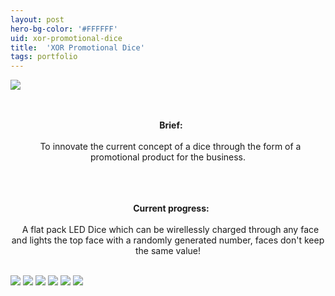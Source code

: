 ```yaml
---
layout: post
hero-bg-color: '#FFFFFF'
uid: xor-promotional-dice
title:  'XOR Promotional Dice'
tags: portfolio
---
```


<img src="{{ site.url }}/images/portfolio/xor-promotional-dice/IMG_20171002_205455.jpg">

<div class="sqs-html-content">
 <p class="" style="text-align:center;white-space:pre-wrap;">
  <strong>
   Brief:
  </strong>
  To innovate the current concept of a dice through the form of a promotional product for the business.
 </p>
 <p class="" style="text-align:center;white-space:pre-wrap;">
  <strong>
   Current progress:
  </strong>
  A flat pack LED Dice which can be wirellessly charged through any face and lights the top face with a randomly generated number, faces don't keep the same value!
 </p>
</div>


<img src="{{ site.url }}/images/portfolio/xor-promotional-dice/IMG_20170705_081149.jpg">

<img src="{{ site.url }}/images/portfolio/xor-promotional-dice/IMG_20170704_202621.jpg">

<img src="{{ site.url }}/images/portfolio/xor-promotional-dice/IMG_20171002_205433.jpg">

<img src="{{ site.url }}/images/portfolio/xor-promotional-dice/IMG_20170717_183009.jpg">

<img src="{{ site.url }}/images/portfolio/xor-promotional-dice/IMG_20171002_205455.jpg">

<img src="{{ site.url }}/images/portfolio/xor-promotional-dice/IMG_20171005_192140.jpg">


